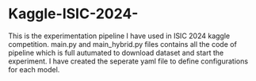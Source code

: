 # Kaggle-ISIC-2024-

This is the experimentation pipeline I have used in ISIC 2024 kaggle competition.
main.py and main_hybrid.py files contains all the code of pipeline which is full autumated to download dataset and start the experiment.
I have created the seperate yaml file to define configurations for each model.
